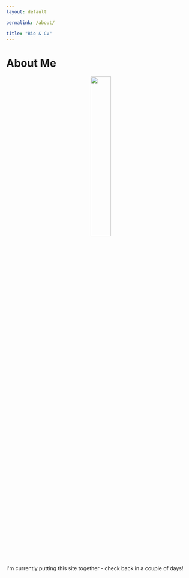 ```yaml
---
layout: default

permalink: /about/

title: "Bio & CV"
---
```



# About Me

<div style="text-align:center"><img src="https://benjburgess.github.io/assets/Screenshot_20211012-190225_Gallery2.jpg" width="33%"/></div>

I'm currently putting this site together - check back in a couple of days!